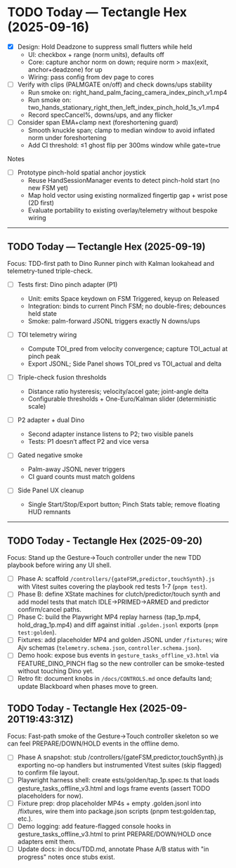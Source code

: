 <!--
STIGMERGY REVIEW HEADER
Status: Pending verification
Review started: 2025-09-16T19:48-06:00
Expires: 2025-09-23T19:48-06:00 (auto-expire after 7 days)

Checklist:
- [ ] Re-evaluate this artifact against current Hexagonal goals
- [ ] Log decisions in TODO_2025-09-16.md
-->

# TODO Today — Tectangle Hex (2025-09-16)

- [x] Design: Hold Deadzone to suppress small flutters while held
  - UI: checkbox + range (norm units), defaults off
  - Core: capture anchor norm on down; require norm > max(exit, anchor+deadzone) for up
  - Wiring: pass config from dev page to cores
- [ ] Verify with clips (PALMGATE on/off) and check downs/ups stability
  - Run smoke on: right_hand_palm_facing_camera_index_pinch_v1.mp4
  - Run smoke on: two_hands_stationary_right_then_left_index_pinch_hold_1s_v1.mp4
  - Record specCancel%, downs/ups, and any flicker
- [ ] Consider span EMA+clamp next (foreshortening guard)
  - Smooth knuckle span; clamp to median window to avoid inflated norm under foreshortening
  - Add CI threshold: ≤1 ghost flip per 300ms window while gate=true

Notes
 
- [ ] Prototype pinch-hold spatial anchor joystick
  - Reuse HandSessionManager events to detect pinch-hold start (no new FSM yet)
  - Map hold vector using existing normalized fingertip gap + wrist pose (2D first)
  - Evaluate portability to existing overlay/telemetry without bespoke wiring

---

## TODO Today — Tectangle Hex (2025-09-19)

Focus: TDD-first path to Dino Runner pinch with Kalman lookahead and telemetry-tuned triple-check.

- [ ] Tests first: Dino pinch adapter (P1)
  - Unit: emits Space keydown on FSM Triggered, keyup on Released
  - Integration: binds to current Pinch FSM; no double-fires; debounces held state
  - Smoke: palm-forward JSONL triggers exactly N downs/ups

- [ ] TOI telemetry wiring
  - Compute TOI_pred from velocity convergence; capture TOI_actual at pinch peak
  - Export JSONL; Side Panel shows TOI_pred vs TOI_actual and delta

- [ ] Triple-check fusion thresholds
  - Distance ratio hysteresis; velocity/accel gate; joint-angle delta
  - Configurable thresholds + One-Euro/Kalman slider (deterministic scale)

- [ ] P2 adapter + dual Dino
  - Second adapter instance listens to P2; two visible panels
  - Tests: P1 doesn’t affect P2 and vice versa

- [ ] Gated negative smoke
  - Palm-away JSONL never triggers
  - CI guard counts must match goldens

- [ ] Side Panel UX cleanup
  - Single Start/Stop/Export button; Pinch Stats table; remove floating HUD remnants

---

## TODO Today - Tectangle Hex (2025-09-20)

Focus: Stand up the Gesture->Touch controller under the new TDD playbook before wiring any UI shell.

- [ ] Phase A: scaffold `/controllers/{gateFSM,predictor,touchSynth}.js` with Vitest suites covering the playbook red tests 1-7 (`pnpm test`).
- [ ] Phase B: define XState machines for clutch/predictor/touch synth and add model tests that match IDLE->PRIMED->ARMED and predictor confirm/cancel paths.
- [ ] Phase C: build the Playwright MP4 replay harness (tap_1p.mp4, hold_drag_1p.mp4) and diff against initial `.golden.jsonl` exports (`pnpm test:golden`).
- [ ] Fixtures: add placeholder MP4 and golden JSONL under `/fixtures`; wire Ajv schemas (`telemetry.schema.json`, `controller.schema.json`).
- [ ] Demo hook: expose bus events in `gesture_tasks_offline_v3.html` via FEATURE_DINO_PINCH flag so the new controller can be smoke-tested without touching Dino yet.
- [ ] Retro fit: document knobs in `/docs/CONTROLS.md` once defaults land; update Blackboard when phases move to green.

## TODO Today - Tectangle Hex (2025-09-20T19:43:31Z)

Focus: Fast-path smoke of the Gesture->Touch controller skeleton so we can feel PREPARE/DOWN/HOLD events in the offline demo.

- [ ] Phase A snapshot: stub /controllers/{gateFSM,predictor,touchSynth}.js exporting no-op handlers but instrumented Vitest suites (skip flagged) to confirm file layout.
- [ ] Playwright harness shell: create 	ests/golden/tap_1p.spec.ts that loads gesture_tasks_offline_v3.html and logs frame events (assert TODO placeholders for now).
- [ ] Fixture prep: drop placeholder MP4s + empty .golden.jsonl into /fixtures, wire them into package.json scripts (pnpm test:golden:tap, etc.).
- [ ] Demo logging: add feature-flagged console hooks in gesture_tasks_offline_v3.html to print PREPARE/DOWN/HOLD once adapters emit them.
- [ ] Update docs: in docs/TDD.md, annotate Phase A/B status with "in progress" notes once stubs exist.
